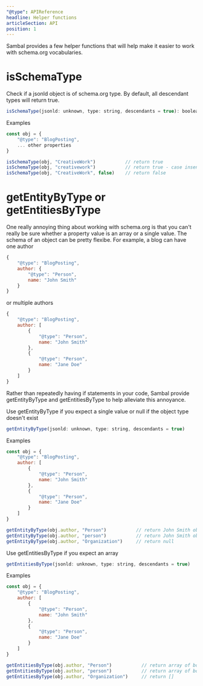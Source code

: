 ```yaml
---
"@type": APIReference
headline: Helper functions
articleSection: API
position: 1
---
```


Sambal provides a few helper functions that will help make it easier to work with schema.org vocabularies.

# isSchemaType

Check if a jsonld object is of schema.org type.  By default, all descendant types will return true.

```js
isSchemaType(jsonld: unknown, type: string, descendants = true): boolean
```

Examples

```js
const obj = {
    "@type": "BlogPosting",
    ... other properties
}

isSchemaType(obj, "CreativeWork")           // return true
isSchemaType(obj, "creativework")           // return true - case insensitive
isSchemaType(obj, "CreativeWork", false)    // return false
```

# getEntityByType or getEntitiesByType

One really annoying thing about working with schema.org is that you can't really be sure whether a property value is an array or a single value.  The schema of an object can be pretty flexibe.  For example, a blog can have one author

```js
{
    "@type": "BlogPosting",
    author: {
        "@type": "Person",
        name: "John Smith"
    }
}
```

or multiple authors

```js
{
    "@type": "BlogPosting",
    author: [
        {
            "@type": "Person",
            name: "John Smith"
        },
        {
            "@type": "Person",
            name: "Jane Doe"
        }
    ]
}
```

Rather than repeatedly having if statements in your code, Sambal provide getEntityByType and getEntitiesByType to help alleviate this annoyance.

Use getEntityByType if you expect a single value or null if the object type doesn't exist

```js
getEntityByType(jsonld: unknown, type: string, descendants = true)
```

Examples

```js
const obj = {
    "@type": "BlogPosting",
    author: [
        {
            "@type": "Person",
            name: "John Smith"
        },
        {
            "@type": "Person",
            name: "Jane Doe"
        }
    ]
}

getEntityByType(obj.author, "Person")           // return John Smith object
getEntityByType(obj.author, "person")           // return John Smith object - case insensitive
getEntityByType(obj.author, "Organization")     // return null
```

Use getEntitiesByType if you expect an array

```js
getEntitiesByType(jsonld: unknown, type: string, descendants = true)
```

Examples

```js
const obj = {
    "@type": "BlogPosting",
    author: [
        {
            "@type": "Person",
            name: "John Smith"
        },
        {
            "@type": "Person",
            name: "Jane Doe"
        }
    ]
}

getEntitiesByType(obj.author, "Person")           // return array of both authors
getEntitiesByType(obj.author, "person")           // return array of both authors - case insensitive
getEntitiesByType(obj.author, "Organization")     // return []
```
